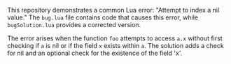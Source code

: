 This repository demonstrates a common Lua error: "Attempt to index a nil value."  The `bug.lua` file contains code that causes this error, while `bugSolution.lua` provides a corrected version.

The error arises when the function `foo` attempts to access `a.x` without first checking if `a` is nil or if the field `x` exists within `a`. The solution adds a check for nil and an optional check for the existence of the field 'x'.